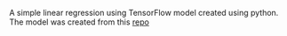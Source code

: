 A simple linear regression using TensorFlow model created using python. 
The model was created from this [repo](https://github.com/MChehab94/TensorFlow_Simple_Linear_Regression)
